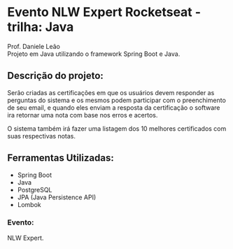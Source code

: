  # Evento NLW Expert Rocketseat - trilha: Java 
 Prof. Daniele Leão <br>
 Projeto em Java utilizando o framework Spring Boot e Java.
<h2>Descrição do projeto: </h2>
<p> Serão criadas as certificações em que os usuários devem responder as perguntas do sistema e os mesmos podem participar com o preenchimento de seu email, e quando eles enviam a resposta da certificação o software ira retornar uma nota com base nos erros e acertos.</p>
<p> O sistema também irá fazer uma listagem dos 10 melhores certificados com suas respectivas notas.</p>
<h2>Ferramentas Utilizadas:</h2>

<ul>
  <li>Spring Boot</li>
    <li>Java</li>
      <li>PostgreSQL</li>
        <li>JPA (Java Persistence API)</li>
          <li>Lombok</li>

</ul>



<h3> <strong>Evento:</strong></h3> NLW Expert.
<br>
<br>


  

</body>
</html>



